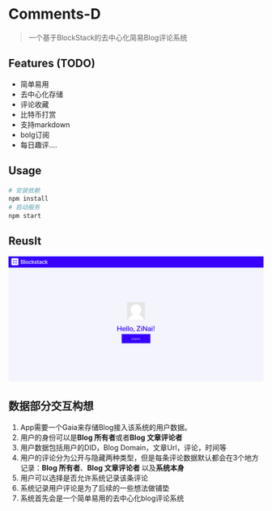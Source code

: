 # Comments-D

> 一个基于BlockStack的去中心化简易Blog评论系统


## Features (TODO)

- 简单易用
- 去中心化存储
- 评论收藏
- 比特币打赏
- 支持markdown
- bolg订阅
- 每日趣评....

## Usage

```bash
# 安装依赖
npm install
# 启动服务
npm start
```
## Reuslt

![](resources/a.png)

## 数据部分交互构想

  1. App需要一个Gaia来存储Blog接入该系统的用户数据。
  2. 用户的身份可以是**Blog 所有者**或者**Blog 文章评论者**
  3. 用户数据包括用户的DID，Blog Domain，文章Url，评论，时间等
  4. 用户的评论分为公开与隐藏两种类型，但是每条评论数据默认都会在3个地方记录：**Blog 所有者**、**Blog 文章评论者** 以及**系统本身**
  5.  用户可以选择是否允许系统记录该条评论
  6.  系统记录用户评论是为了后续的一些想法做铺垫
  7.  系统首先会是一个简单易用的去中心化blog评论系统
